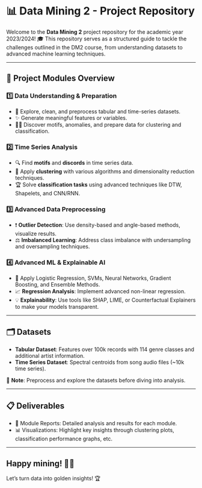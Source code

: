 # 📊 Data Mining 2 - Project Repository

Welcome to the **Data Mining 2** project repository for the academic year 2023/2024! 🎓 This repository serves as a structured guide to tackle the challenges outlined in the DM2 course, from understanding datasets to advanced machine learning techniques.

---

## 🚀 Project Modules Overview

### 1️⃣ **Data Understanding & Preparation**
- 🌟 Explore, clean, and preprocess tabular and time-series datasets.
- ✨ Generate meaningful features or variables.
- 🕵️‍♂️ Discover motifs, anomalies, and prepare data for clustering and classification.

### 2️⃣ **Time Series Analysis**
- 🔍 Find **motifs** and **discords** in time series data.
- 🔗 Apply **clustering** with various algorithms and dimensionality reduction techniques.
- 🏆 Solve **classification tasks** using advanced techniques like DTW, Shapelets, and CNN/RNN.

### 3️⃣ **Advanced Data Preprocessing**
- ❗ **Outlier Detection**: Use density-based and angle-based methods, visualize results.
- ⚖️ **Imbalanced Learning**: Address class imbalance with undersampling and oversampling techniques.

### 4️⃣ **Advanced ML & Explainable AI**
- 🤖 Apply Logistic Regression, SVMs, Neural Networks, Gradient Boosting, and Ensemble Methods.
- 📈 **Regression Analysis**: Implement advanced non-linear regression.
- 💡 **Explainability**: Use tools like SHAP, LIME, or Counterfactual Explainers to make your models transparent.

---

## 🗂️ Datasets

- **Tabular Dataset**: Features over 100k records with 114 genre classes and additional artist information.
- **Time Series Dataset**: Spectral centroids from song audio files (~10k time series).

💾 **Note**: Preprocess and explore the datasets before diving into analysis.

---

## 📋 Deliverables
- 📘 Module Reports: Detailed analysis and results for each module. 
- 📊 Visualizations: Highlight key insights through clustering plots, classification performance graphs, etc.
  
---

## Happy mining! 🚀✨
Let’s turn data into golden insights! 🏆
